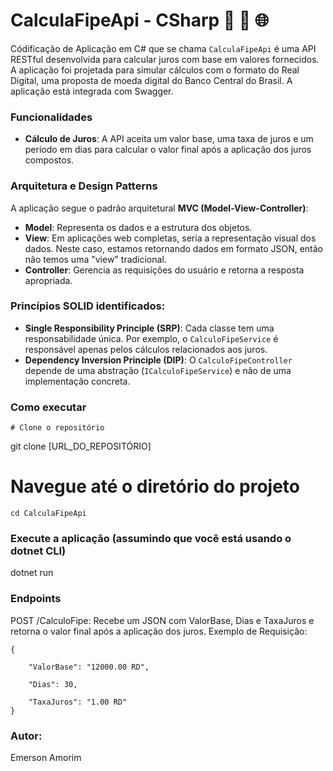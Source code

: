 # CalculaFipeApi - CSharp 🚀 🔄 🌐


Códificação de Aplicação em C# que se chama `CalculaFipeApi` é uma API RESTful desenvolvida para calcular juros com base em valores fornecidos. 
A aplicação foi projetada para simular cálculos com o formato do Real Digital, uma proposta de moeda digital do Banco Central do Brasil.
A aplicação está integrada com Swagger.

### Funcionalidades

- **Cálculo de Juros**: A API aceita um valor base, uma taxa de juros e um período em dias para calcular o valor final após a aplicação dos juros compostos.

### Arquitetura e Design Patterns

A aplicação segue o padrão arquitetural **MVC (Model-View-Controller)**:

- **Model**: Representa os dados e a estrutura dos objetos.
- **View**: Em aplicações web completas, seria a representação visual dos dados. Neste caso, estamos retornando dados em formato JSON, então não temos uma "view" tradicional.
- **Controller**: Gerencia as requisições do usuário e retorna a resposta apropriada.

### Princípios SOLID identificados:

- **Single Responsibility Principle (SRP)**: Cada classe tem uma responsabilidade única. Por exemplo, o `CalculoFipeService` é responsável apenas pelos cálculos relacionados aos juros.
- **Dependency Inversion Principle (DIP)**: O `CalculoFipeController` depende de uma abstração (`ICalculoFipeService`) e não de uma implementação concreta.

### Como executar

```
# Clone o repositório
```

git clone [URL_DO_REPOSITÓRIO]

# Navegue até o diretório do projeto
```
cd CalculaFipeApi
```

### Execute a aplicação (assumindo que você está usando o dotnet CLI)
dotnet run

### Endpoints
POST /CalculoFipe: Recebe um JSON com ValorBase, Dias e TaxaJuros e retorna o valor final após a aplicação dos juros.
Exemplo de Requisição:

```
{

    "ValorBase": "12000.00 RD",
    
    "Dias": 30,
    
    "TaxaJuros": "1.00 RD"
}
```


### Autor:
Emerson Amorim
